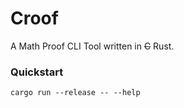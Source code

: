 # Croof

A Math Proof CLI Tool written in ~~C~~ Rust.

### Quickstart

```console
cargo run --release -- --help
```
